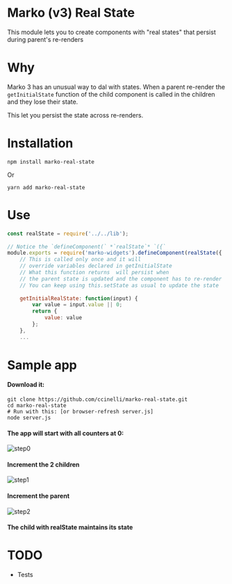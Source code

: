 Marko (v3) Real State
===========================

This module lets you to create components with "real states" that persist during parent's re-renders

# Why
Marko 3 has an unusual way to dal with states. When a parent re-render the `getInitialState` function of the child component is called in the children and they lose their state.

This let you persist the state across re-renders.

# Installation
```
npm install marko-real-state
```
Or 
```
yarn add marko-real-state
```

# Use

```javascript
const realState = require('../../lib');
 
// Notice the `defineComponent(` *`realState`* `({`
module.exports = require('marko-widgets').defineComponent(realState({
    // This is called only once and it will
    // override variables declared in getInitialState
    // What this function returns  will persist when
    // the parent state is updated and the component has to re-render
    // You can keep using this.setState as usual to update the state
    
    getInitialRealState: function(input) {
        var value = input.value || 0;
        return {
            value: value
        };
    },
    ...
```

# Sample app

#### Download it:

```
git clone https://github.com/ccinelli/marko-real-state.git
cd marko-real-state
# Run with this: [or browser-refresh server.js]
node server.js
```

#### The app will start with all counters at 0:

![step0](https://user-images.githubusercontent.com/38021940/51940298-7aaa7900-23c6-11e9-8a24-77bea041536f.png)

#### Increment the 2 children

![step1](https://user-images.githubusercontent.com/38021940/51940306-7da56980-23c6-11e9-8eae-2240fbc68141.png)

#### Increment the parent

![step2](https://user-images.githubusercontent.com/38021940/51940315-826a1d80-23c6-11e9-9ee2-ba72331b655c.png)

#### The child with realState maintains its state

# TODO

- Tests